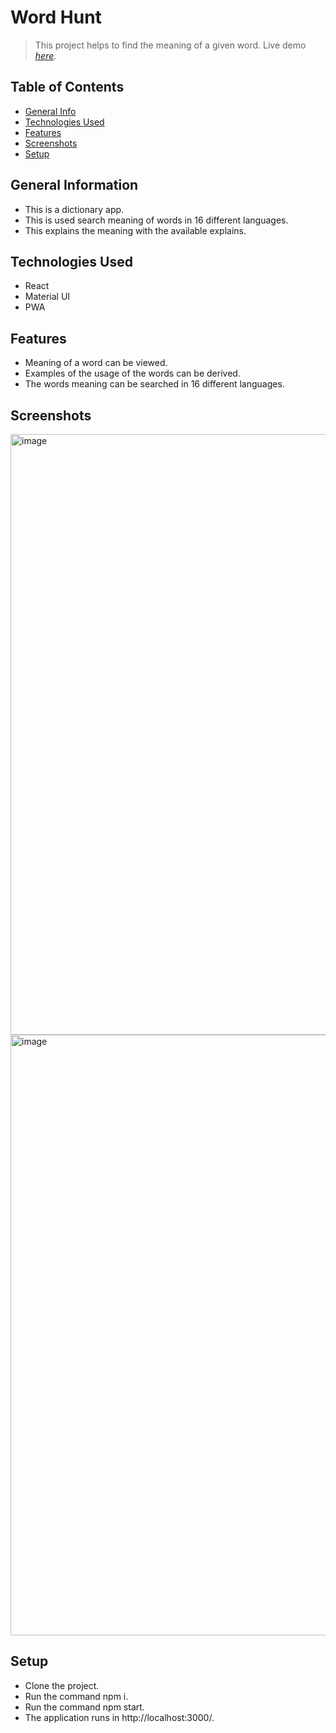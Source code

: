 
# Word Hunt
> This project helps to find the meaning of a given word.
> Live demo [_here_](https://pd-word-hunt.netlify.app/). 

## Table of Contents
* [General Info](#general-information)
* [Technologies Used](#technologies-used)
* [Features](#features)
* [Screenshots](#screenshots)
* [Setup](#setup)


## General Information
- This is a dictionary app.
- This is used search meaning of words in 16 different languages.
- This explains the meaning with the available explains.


## Technologies Used
- React
- Material UI
- PWA


## Features
- Meaning of a word can be viewed.
- Examples of the usage of the words can be derived.
- The words meaning can be searched in 16 different languages.


## Screenshots
<img width="961" alt="image" src="https://user-images.githubusercontent.com/81974121/200190082-2af9d603-859d-4478-85c8-e01e65abf9ac.png">
<img width="961" alt="image" src="https://user-images.githubusercontent.com/81974121/200190089-f882a96f-7147-425c-825f-dbad4864934c.png">


## Setup
- Clone the project.
- Run the command npm i.
- Run the command npm start.
- The application runs in http://localhost:3000/.
